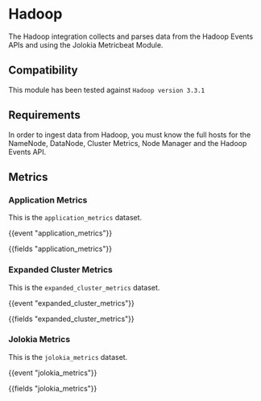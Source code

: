 # Hadoop

The Hadoop integration collects and parses data from the Hadoop Events APIs and using the Jolokia Metricbeat Module.

## Compatibility

This module has been tested against `Hadoop version 3.3.1`

## Requirements

In order to ingest data from Hadoop, you must know the full hosts for the NameNode, DataNode, Cluster Metrics, Node Manager and the Hadoop Events API.

## Metrics

### Application Metrics

This is the `application_metrics` dataset.

{{event "application_metrics"}}

{{fields "application_metrics"}}

### Expanded Cluster Metrics

This is the `expanded_cluster_metrics` dataset.

{{event "expanded_cluster_metrics"}}

{{fields "expanded_cluster_metrics"}}

### Jolokia Metrics

This is the `jolokia_metrics` dataset.

{{event "jolokia_metrics"}}

{{fields "jolokia_metrics"}}